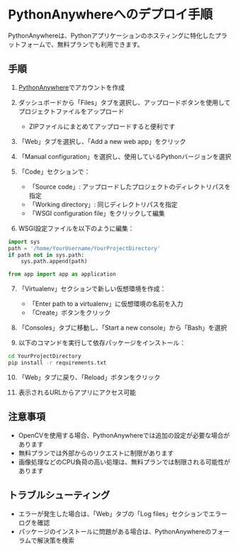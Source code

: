 # PythonAnywhereへのデプロイ手順

PythonAnywhereは、Pythonアプリケーションのホスティングに特化したプラットフォームで、無料プランでも利用できます。

## 手順

1. [PythonAnywhere](https://www.pythonanywhere.com/)でアカウントを作成

2. ダッシュボードから「Files」タブを選択し、アップロードボタンを使用してプロジェクトファイルをアップロード
   - ZIPファイルにまとめてアップロードすると便利です

3. 「Web」タブを選択し、「Add a new web app」をクリック

4. 「Manual configuration」を選択し、使用しているPythonバージョンを選択

5. 「Code」セクションで：
   - 「Source code」: アップロードしたプロジェクトのディレクトリパスを指定
   - 「Working directory」: 同じディレクトリパスを指定
   - 「WSGI configuration file」をクリックして編集

6. WSGI設定ファイルを以下のように編集：

```python
import sys
path = '/home/YourUsername/YourProjectDirectory'
if path not in sys.path:
    sys.path.append(path)

from app import app as application
```

7. 「Virtualenv」セクションで新しい仮想環境を作成：
   - 「Enter path to a virtualenv」に仮想環境の名前を入力
   - 「Create」ボタンをクリック

8. 「Consoles」タブに移動し、「Start a new console」から「Bash」を選択

9. 以下のコマンドを実行して依存パッケージをインストール：
```bash
cd YourProjectDirectory
pip install -r requirements.txt
```

10. 「Web」タブに戻り、「Reload」ボタンをクリック

11. 表示されるURLからアプリにアクセス可能

## 注意事項

- OpenCVを使用する場合、PythonAnywhereでは追加の設定が必要な場合があります
- 無料プランでは外部からのリクエストに制限があります
- 画像処理などのCPU負荷の高い処理は、無料プランでは制限される可能性があります

## トラブルシューティング

- エラーが発生した場合は、「Web」タブの「Log files」セクションでエラーログを確認
- パッケージのインストールに問題がある場合は、PythonAnywhereのフォーラムで解決策を検索
